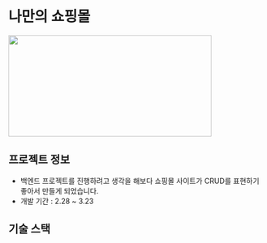 # 나만의 쇼핑몰

<img src="https://images.pexels.com/photos/5632398/pexels-photo-5632398.jpeg?auto=compress&cs=tinysrgb&w=1260&h=750&dpr=2" width="400" height="200"/>


## 프로젝트 정보
- 백엔드 프로젝트를 진행하려고 생각을 해보다 쇼핑몰 사이트가 CRUD를 표현하기 좋아서 만들게 되었습니다.
- 개발 기간 : 2.28 ~ 3.23

## 기술 스택
